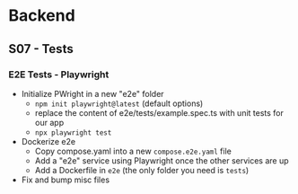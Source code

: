 # Backend

## S07 - Tests

### E2E Tests - Playwright

- Initialize PWright in a new "e2e" folder
  - `npm init playwright@latest` (default options)
  - replace the content of e2e/tests/example.spec.ts with unit tests for our app
  - `npx playwright test`
- Dockerize e2e
  - Copy compose.yaml into a new `compose.e2e.yaml` file
  - Add a "e2e" service using Playwright once the other services are up
  - Add a Dockerfile in `e2e` (the only folder you need is `tests`)
- Fix and bump misc files
